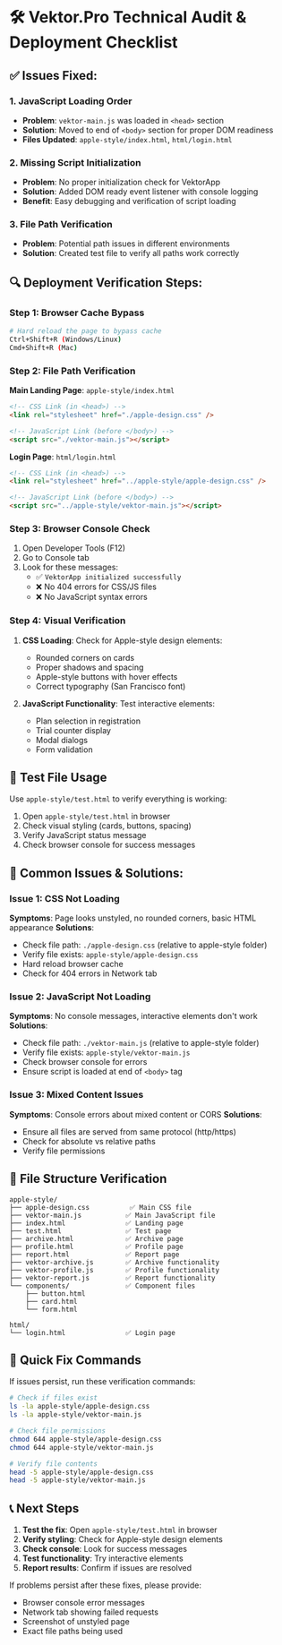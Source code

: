 # 🛠️ Vektor.Pro Technical Audit & Deployment Checklist

## ✅ **Issues Fixed:**

### 1. **JavaScript Loading Order**
- **Problem**: `vektor-main.js` was loaded in `<head>` section
- **Solution**: Moved to end of `<body>` section for proper DOM readiness
- **Files Updated**: `apple-style/index.html`, `html/login.html`

### 2. **Missing Script Initialization**
- **Problem**: No proper initialization check for VektorApp
- **Solution**: Added DOM ready event listener with console logging
- **Benefit**: Easy debugging and verification of script loading

### 3. **File Path Verification**
- **Problem**: Potential path issues in different environments
- **Solution**: Created test file to verify all paths work correctly

## 🔍 **Deployment Verification Steps:**

### Step 1: Browser Cache Bypass
```bash
# Hard reload the page to bypass cache
Ctrl+Shift+R (Windows/Linux)
Cmd+Shift+R (Mac)
```

### Step 2: File Path Verification
**Main Landing Page**: `apple-style/index.html`
```html
<!-- CSS Link (in <head>) -->
<link rel="stylesheet" href="./apple-design.css" />

<!-- JavaScript Link (before </body>) -->
<script src="./vektor-main.js"></script>
```

**Login Page**: `html/login.html`
```html
<!-- CSS Link (in <head>) -->
<link rel="stylesheet" href="../apple-style/apple-design.css" />

<!-- JavaScript Link (before </body>) -->
<script src="../apple-style/vektor-main.js"></script>
```

### Step 3: Browser Console Check
1. Open Developer Tools (F12)
2. Go to Console tab
3. Look for these messages:
   - ✅ `VektorApp initialized successfully`
   - ❌ No 404 errors for CSS/JS files
   - ❌ No JavaScript syntax errors

### Step 4: Visual Verification
1. **CSS Loading**: Check for Apple-style design elements:
   - Rounded corners on cards
   - Proper shadows and spacing
   - Apple-style buttons with hover effects
   - Correct typography (San Francisco font)

2. **JavaScript Functionality**: Test interactive elements:
   - Plan selection in registration
   - Trial counter display
   - Modal dialogs
   - Form validation

## 🧪 **Test File Usage**

Use `apple-style/test.html` to verify everything is working:

1. Open `apple-style/test.html` in browser
2. Check visual styling (cards, buttons, spacing)
3. Verify JavaScript status message
4. Check browser console for success messages

## 🚨 **Common Issues & Solutions:**

### Issue 1: CSS Not Loading
**Symptoms**: Page looks unstyled, no rounded corners, basic HTML appearance
**Solutions**:
- Check file path: `./apple-design.css` (relative to apple-style folder)
- Verify file exists: `apple-style/apple-design.css`
- Hard reload browser cache
- Check for 404 errors in Network tab

### Issue 2: JavaScript Not Loading
**Symptoms**: No console messages, interactive elements don't work
**Solutions**:
- Check file path: `./vektor-main.js` (relative to apple-style folder)
- Verify file exists: `apple-style/vektor-main.js`
- Check browser console for errors
- Ensure script is loaded at end of `<body>` tag

### Issue 3: Mixed Content Issues
**Symptoms**: Console errors about mixed content or CORS
**Solutions**:
- Ensure all files are served from same protocol (http/https)
- Check for absolute vs relative paths
- Verify file permissions

## 📁 **File Structure Verification**

```
apple-style/
├── apple-design.css          ✅ Main CSS file
├── vektor-main.js           ✅ Main JavaScript file
├── index.html               ✅ Landing page
├── test.html                ✅ Test page
├── archive.html             ✅ Archive page
├── profile.html             ✅ Profile page
├── report.html              ✅ Report page
├── vektor-archive.js        ✅ Archive functionality
├── vektor-profile.js        ✅ Profile functionality
├── vektor-report.js         ✅ Report functionality
└── components/              ✅ Component files
    ├── button.html
    ├── card.html
    └── form.html

html/
└── login.html               ✅ Login page
```

## 🔧 **Quick Fix Commands**

If issues persist, run these verification commands:

```bash
# Check if files exist
ls -la apple-style/apple-design.css
ls -la apple-style/vektor-main.js

# Check file permissions
chmod 644 apple-style/apple-design.css
chmod 644 apple-style/vektor-main.js

# Verify file contents
head -5 apple-style/apple-design.css
head -5 apple-style/vektor-main.js
```

## 📞 **Next Steps**

1. **Test the fix**: Open `apple-style/test.html` in browser
2. **Verify styling**: Check for Apple-style design elements
3. **Check console**: Look for success messages
4. **Test functionality**: Try interactive elements
5. **Report results**: Confirm if issues are resolved

If problems persist after these fixes, please provide:
- Browser console error messages
- Network tab showing failed requests
- Screenshot of unstyled page
- Exact file paths being used
















































